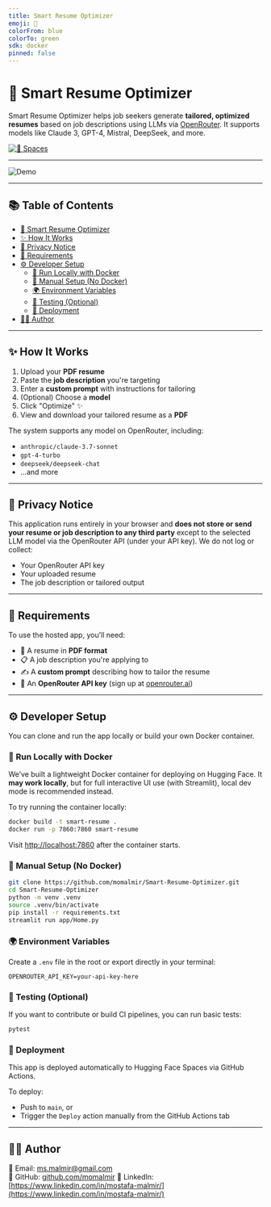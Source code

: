 ```yaml
---
title: Smart Resume Optimizer
emoji: 🎯
colorFrom: blue
colorTo: green
sdk: docker
pinned: false
---
```


<!-- HF README START -->

# 🧠 Smart Resume Optimizer

Smart Resume Optimizer helps job seekers generate **tailored, optimized resumes** based on job descriptions using LLMs via [OpenRouter](https://openrouter.ai/). It supports models like Claude 3, GPT-4, Mistral, DeepSeek, and more.

[![🤗 Spaces](https://img.shields.io/badge/🤗%20Spaces-Deployed-blue)](https://huggingface.co/spaces/momalmir/smart-resume-optimizer)

---
![Demo](assets/demo.gif)

---

## 📚 Table of Contents

- [🧠 Smart Resume Optimizer](#-smart-resume-optimizer)
- [✨ How It Works](#-how-it-works)
- [🔐 Privacy Notice](#-privacy-notice)
- [🧾 Requirements](#-requirements)
- [⚙️ Developer Setup](#️-developer-setup)
  - [🔁 Run Locally with Docker](#-run-locally-with-docker)
  - [🧪 Manual Setup (No Docker)](#-manual-setup-no-docker)
  - [🌍 Environment Variables](#-environment-variables)
  - [🧪 Testing (Optional)](#-testing-optional)
  - [🚀 Deployment](#-deployment)
- [🙋‍♂️ Author](#️-author)

---

## ✨ How It Works

1. Upload your **PDF resume**
2. Paste the **job description** you're targeting
3. Enter a **custom prompt** with instructions for tailoring 
4. (Optional) Choose a **model**
5. Click "Optimize" ✨
6. View and download your tailored resume as a **PDF**


The system supports any model on OpenRouter, including:

- `anthropic/claude-3.7-sonnet`
- `gpt-4-turbo`
- `deepseek/deepseek-chat`
- ...and more

---

## 🔐 Privacy Notice

This application runs entirely in your browser and **does not store or send your resume or job description to any third party** except to the selected LLM model via the OpenRouter API (under your API key). We do not log or collect:

- Your OpenRouter API key
- Your uploaded resume
- The job description or tailored output

---

## 🧾 Requirements

To use the hosted app, you’ll need:

- 📄 A resume in **PDF format**
- 📋 A job description you're applying to
- ✍️ A **custom prompt** describing how to tailor the resume
- 🔑 An **OpenRouter API key** (sign up at [openrouter.ai](https://openrouter.ai/))

---

<!-- HF README END -->

<!-- GITHUB DEV DOCS START -->

## ⚙️ Developer Setup

You can clone and run the app locally or build your own Docker container.

### 🔁 Run Locally with Docker

We’ve built a lightweight Docker container for deploying on Hugging Face. It **may work locally**, but for full interactive UI use (with Streamlit), local dev mode is recommended instead.

To try running the container locally:

```bash
docker build -t smart-resume .
docker run -p 7860:7860 smart-resume
```

Visit [http://localhost:7860](http://localhost:7860) after the container starts.

### 🧪 Manual Setup (No Docker)

```bash
git clone https://github.com/momalmir/Smart-Resume-Optimizer.git
cd Smart-Resume-Optimizer
python -m venv .venv
source .venv/bin/activate
pip install -r requirements.txt
streamlit run app/Home.py
```

### 🌍 Environment Variables

Create a `.env` file in the root or export directly in your terminal:

```env
OPENROUTER_API_KEY=your-api-key-here
```

### 🧪 Testing (Optional)

If you want to contribute or build CI pipelines, you can run basic tests:

```bash
pytest
```

### 🚀 Deployment

This app is deployed automatically to Hugging Face Spaces via GitHub Actions.

To deploy:
- Push to `main`, or
- Trigger the `Deploy` action manually from the GitHub Actions tab

---

## 🙋‍♂️ Author

📧 Email: [ms.malmir@gmail.com](mailto:ms.malmir@gmail.com)  
🔗 GitHub: [github.com/momalmir](https://github.com/momalmir)
🔗 LinkedIn: [https://www.linkedin.com/in/mostafa-malmir/](https://www.linkedin.com/in/mostafa-malmir/)

<!-- GITHUB DEV DOCS END -->

